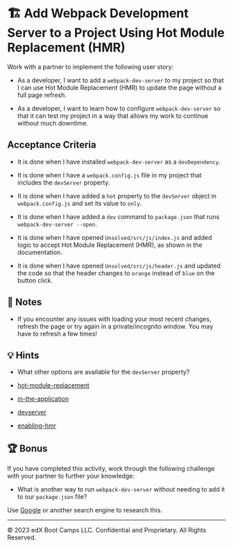 # 🏗️ Add Webpack Development Server to a Project Using Hot Module Replacement (HMR)

Work with a partner to implement the following user story:

* As a developer, I want to add a `webpack-dev-server` to my project so that I can use Hot Module Replacement (HMR) to update the page without a full page refresh.

* As a developer, I want to learn how to configure `webpack-dev-server` so that it can test my project in a way that allows my work to continue without much downtime.

## Acceptance Criteria

* It is done when I have installed `webpack-dev-server` as a `devDependency`.

* It is done when I have a `webpack.config.js` file in my project that includes the `devServer` property.

* It is done when I have added a `hot` property to the `devServer` object in `webpack.config.js` and set its value to `only`.

* It is done when I have added a `dev` command to `package.json` that runs `webpack-dev-server --open`.

* It is done when I have opened `Unsolved/src/js/index.js` and added logic to accept Hot Module Replacement (HMR), as shown in the documentation.

* It is done when I have opened `Unsolved/src/js/header.js` and updated the code so that the header changes to `orange` instead of `blue` on the button click. 

## 📝 Notes

* If you encounter any issues with loading your most recent changes, refresh the page or try again in a private/incognito window. You may have to refresh a few times!

## 💡 Hints

* What other options are available for the `devServer` property?

* [hot-module-replacement](https://webpack.js.org/api/hot-module-replacement/)

* [in-the-application](https://webpack.js.org/concepts/hot-module-replacement/#in-the-application)

* [devserver](https://webpack.js.org/configuration/dev-server/#devserver)

* [enabling-hmr](https://webpack.js.org/guides/hot-module-replacement/#enabling-hmr)

## 🏆 Bonus

If you have completed this activity, work through the following challenge with your partner to further your knowledge:

* What is another way to run `webpack-dev-server` without needing to add it to our `package.json` file?

Use [Google](https://www.google.com) or another search engine to research this.

---
© 2023 edX Boot Camps LLC. Confidential and Proprietary. All Rights Reserved.
